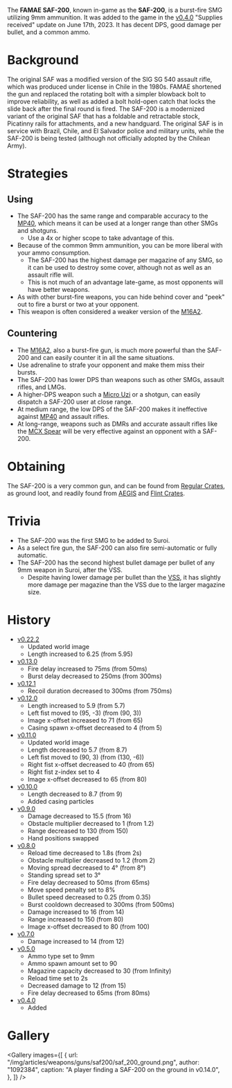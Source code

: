 The **FAMAE SAF-200**, known in-game as the **SAF-200**, is a burst-fire SMG utilizing 9mm ammunition. It was added to the game in the [v0.4.0](https://github.com/HasangerGames/suroi/releases/tag/v0.4.0) "Supplies received" update on June 17th, 2023. It has decent DPS, good damage per bullet, and a common ammo.

# Background

The original SAF was a modified version of the SIG SG 540 assault rifle, which was produced under license in Chile in the 1980s. FAMAE shortened the gun and replaced the rotating bolt with a simpler blowback bolt to improve reliability, as well as added a bolt hold-open catch that locks the slide back after the final round is fired. The SAF-200 is a modernized variant of the original SAF that has a foldable and retractable stock, Picatinny rails for attachments, and a new handguard. The original SAF is in service with Brazil, Chile, and El Salvador police and military units, while the SAF-200 is being tested (although not officially adopted by the Chilean Army).

# Strategies

## Using

- The SAF-200 has the same range and comparable accuracy to the [MP40](/weapons/guns/mp40), which means it can be used at a longer range than other SMGs and shotguns.
  - Use a 4x or higher scope to take advantage of this.
- Because of the common 9mm ammunition, you can be more liberal with your ammo consumption.
  - The SAF-200 has the highest damage per magazine of any SMG, so it can be used to destroy some cover, although not as well as an assault rifle will.
  - This is not much of an advantage late-game, as most opponents will have better weapons.
- As with other burst-fire weapons, you can hide behind cover and "peek" out to fire a burst or two at your opponent.
- This weapon is often considered a weaker version of the [M16A2](/weapons/guns/m16a2).

## Countering

- The [M16A2](/weapons/guns/m16a2), also a burst-fire gun, is much more powerful than the SAF-200 and can easily counter it in all the same situations.
- Use adrenaline to strafe your opponent and make them miss their bursts.
- The SAF-200 has lower DPS than weapons such as other SMGs, assault rifles, and LMGs.
- A higher-DPS weapon such a [Micro Uzi](/weapons/guns/micro_uzi) or a shotgun, can easily dispatch a SAF-200 user at close range.
- At medium range, the low DPS of the SAF-200 makes it ineffective against [MP40](/weapons/guns/mp40) and assault rifles.
- At long-range, weapons such as DMRs and accurate assault rifles like the [MCX Spear](/weapons/guns/mcx_spear) will be very effective against an opponent with a SAF-200.

# Obtaining

The SAF-200 is a very common gun, and can be found from [Regular Crates](/obstacles/regular_crate), as ground loot, and readily found from [AEGIS](/obstacles/aegis_crate) and [Flint Crates](/obstacles/flint_crate).

# Trivia

- The SAF-200 was the first SMG to be added to Suroi.
- As a select fire gun, the SAF-200 can also fire semi-automatic or fully automatic.
- The SAF-200 has the second highest bullet damage per bullet of any 9mm weapon in Suroi, after the VSS.
  - Despite having lower damage per bullet than the [VSS](/weapons/guns/vss), it has slightly more damage per magazine than the VSS due to the larger magazine size.

# History
- [v0.22.2](https://github.com/HasangerGames/suroi/releases/tag/v0.22.2)
  - Updated world image
  - Length increased to 6.25 (from 5.95)
- [v0.13.0](https://github.com/HasangerGames/suroi/releases/tag/v0.13.0)
  - Fire delay increased to 75ms (from 50ms)
  - Burst delay decreased to 250ms (from 300ms)
- [v0.12.1](https://github.com/HasangerGames/suroi/releases/tag/v0.12.1)
  - Recoil duration decreased to 300ms (from 750ms)
- [v0.12.0](https://github.com/HasangerGames/suroi/releases/tag/v0.12.0)
  - Length increased to 5.9 (from 5.7)
  - Left fist moved to (95, -3) (from (90, 3))
  - Image x-offset increased to 71 (from 65)
  - Casing spawn x-offset decreased to 4 (from 5)
- [v0.11.0](https://github.com/HasangerGames/suroi/releases/tag/v0.11.0)
  - Updated world image
  - Length decreased to 5.7 (from 8.7)
  - Left fist moved to (90, 3) (from (130, -6))
  - Right fist x-offset decreased to 40 (from 65)
  - Right fist z-index set to 4
  - Image x-offset decreased to 65 (from 80)
- [v0.10.0](https://github.com/HasangerGames/suroi/releases/tag/v0.10.0)
  - Length decreased to 8.7 (from 9)
  - Added casing particles
- [v0.9.0](https://github.com/HasangerGames/suroi/releases/tag/v0.9.0)
  - Damage decreased to 15.5 (from 16)
  - Obstacle multiplier decreased to 1 (from 1.2)
  - Range decreased to 130 (from 150)
  - Hand positions swapped
- [v0.8.0](https://github.com/HasangerGames/suroi/releases/tag/v0.8.0)
  - Reload time decreased to 1.8s (from 2s)
  - Obstacle multiplier decreased to 1.2 (from 2)
  - Moving spread decreased to 4° (from 8°)
  - Standing spread set to 3°
  - Fire delay decreased to 50ms (from 65ms)
  - Move speed penalty set to 8%
  - Bullet speed decreased to 0.25 (from 0.35)
  - Burst cooldown decreased to 300ms (from 500ms)
  - Damage increased to 16 (from 14)
  - Range increased to 150 (from 80)
  - Image x-offset decreased to 80 (from 100)
- [v0.7.0](https://github.com/HasangerGames/suroi/releases/tag/v0.7.0)
  - Damage increased to 14 (from 12)
- [v0.5.0](https://github.com/HasangerGames/suroi/releases/tag/v0.5.0)
  - Ammo type set to 9mm
  - Ammo spawn amount set to 90
  - Magazine capacity decreased to 30 (from Infinity)
  - Reload time set to 2s
  - Decreased damage to 12 (from 15)
  - Fire delay decreased to 65ms (from 80ms)
- [v0.4.0](https://github.com/HasangerGames/suroi/releases/tag/v0.4.0)
  - Added

# Gallery

<Gallery
  images={[
    {
      url: "/img/articles/weapons/guns/saf200/saf_200_ground.png",
      author: "1092384",
      caption: "A player finding a SAF-200 on the ground in v0.14.0",
    },
  ]}
/>
